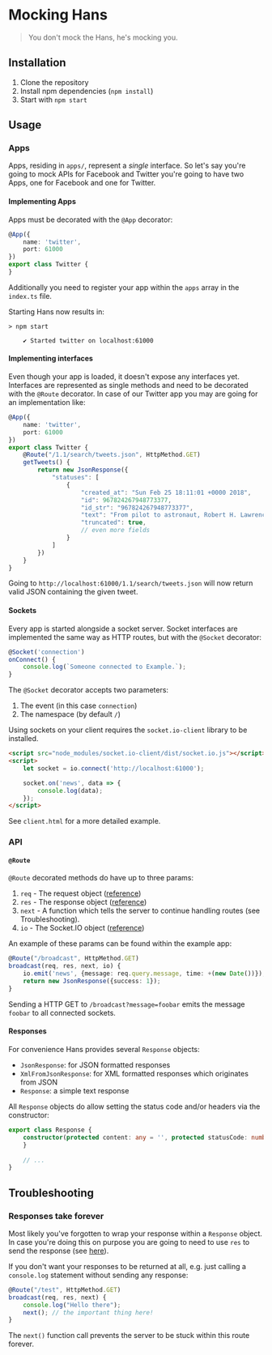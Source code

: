 # Mocking Hans

> You don't mock the Hans, he's mocking you.

## Installation

1. Clone the repository
2. Install npm dependencies (`npm install`)
3. Start with `npm start`

## Usage

### Apps

Apps, residing in `apps/`, represent a *single* interface. So let's say
you're going to mock APIs for Facebook and Twitter you're going to have two Apps, one 
for Facebook and one for Twitter.

#### Implementing Apps

Apps must be decorated with the `@App` decorator:

```typescript
@App({
    name: 'twitter',
    port: 61000
})
export class Twitter {
}
```

Additionally you need to register your app within the `apps` array in the `index.ts` file.

Starting Hans now results in:

```
> npm start

    ✔ Started twitter on localhost:61000
```

#### Implementing interfaces

Even though your app is loaded, it doesn't expose any interfaces yet. Interfaces are 
represented as single methods and need to be decorated with the `@Route` decorator. In 
case of our Twitter app you may are going for an implementation like:

```typescript
@App({
    name: 'twitter',
    port: 61000
})
export class Twitter {
    @Route("/1.1/search/tweets.json", HttpMethod.GET)
    getTweets() {
        return new JsonResponse({
            "statuses": [
                {
                    "created_at": "Sun Feb 25 18:11:01 +0000 2018",
                    "id": 967824267948773377,
                    "id_str": "967824267948773377",
                    "text": "From pilot to astronaut, Robert H. Lawrence was the first African-American to be selected as an astronaut by any na… https://t.co/FjPEWnh804",
                    "truncated": true,
                    // even more fields
                }
            ]
        })
    }
}
```

Going to `http://localhost:61000/1.1/search/tweets.json` will now return valid JSON containing
the given tweet.

#### Sockets

Every app is started alongside a socket server. Socket interfaces are implemented the same way 
as HTTP routes, but with the `@Socket` decorator:

```typescript
@Socket('connection')
onConnect() {
    console.log(`Someone connected to Example.`);
}
```

The `@Socket` decorator accepts two parameters:

1. The event (in this case `connection`)
2. The namespace (by default `/`)

Using sockets on your client requires the `socket.io-client` library to be installed.

```html
<script src="node_modules/socket.io-client/dist/socket.io.js"></script>
<script>
    let socket = io.connect('http://localhost:61000');

    socket.on('news', data => {
        console.log(data);
    });
</script>
```

See `client.html` for a more detailed example.

### API

#### `@Route`

`@Route` decorated methods do have up to three params:

1. `req` - The request object ([reference](http://expressjs.com/de/api.html#req))
2. `res` - The response object ([reference](http://expressjs.com/de/api.html#res))
3. `next` - A function which tells the server to continue handling routes (see Troubleshooting).
4. `io` - The Socket.IO object ([reference](https://socket.io/docs/server-api/))

An example of these params can be found within the example app:

```typescript
@Route("/broadcast", HttpMethod.GET)
broadcast(req, res, next, io) {
    io.emit('news', {message: req.query.message, time: +(new Date())});
    return new JsonResponse({success: 1});
}
```

Sending a HTTP GET to `/broadcast?message=foobar` emits the message `foobar` to all connected sockets.

#### Responses

For convenience Hans provides several `Response` objects:

- `JsonResponse`: for JSON formatted responses
- `XmlFromJsonResponse`: for XML formatted responses which originates from JSON
- `Response`: a simple text response

All `Response` objects do allow setting the status code and/or headers via the constructor:

```typescript
export class Response {
    constructor(protected content: any = '', protected statusCode: number = 200, protected headers = []) {
    }
    
    // ...
}
```

## Troubleshooting 

### Responses take forever

Most likely you've forgotten to wrap your response within a `Response` object. In case you're doing this on purpose you 
are going to need to use `res` to send the response (see [here](http://expressjs.com/de/api.html#res)).

If you don't want your responses to be returned at all, e.g. just calling a `console.log` statement without sending any 
response:

```typescript
@Route("/test", HttpMethod.GET)
broadcast(req, res, next) {
    console.log("Hello there");
    next(); // the important thing here!
}
```

The `next()` function call prevents the server to be stuck within this route forever.
